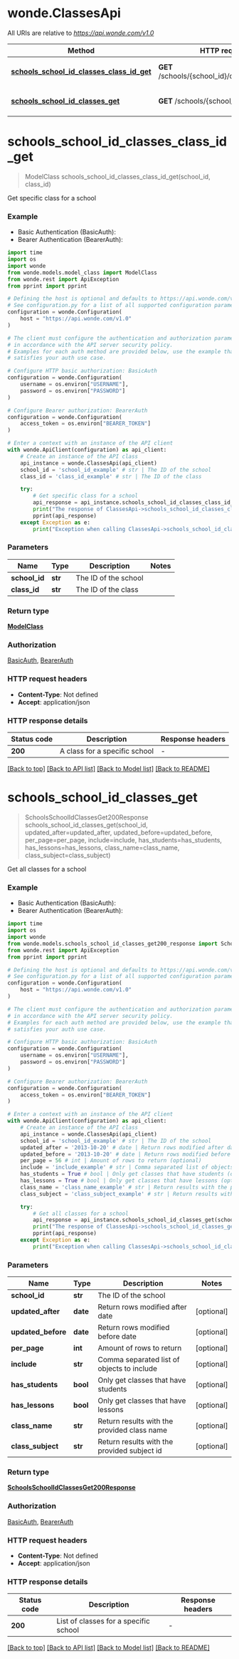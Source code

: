 # wonde.ClassesApi

All URIs are relative to *https://api.wonde.com/v1.0*

Method | HTTP request | Description
------------- | ------------- | -------------
[**schools_school_id_classes_class_id_get**](ClassesApi.md#schools_school_id_classes_class_id_get) | **GET** /schools/{school_id}/classes/{class_id} | Get specific class for a school
[**schools_school_id_classes_get**](ClassesApi.md#schools_school_id_classes_get) | **GET** /schools/{school_id}/classes | Get all classes for a school


# **schools_school_id_classes_class_id_get**
> ModelClass schools_school_id_classes_class_id_get(school_id, class_id)

Get specific class for a school

### Example

* Basic Authentication (BasicAuth):
* Bearer Authentication (BearerAuth):
```python
import time
import os
import wonde
from wonde.models.model_class import ModelClass
from wonde.rest import ApiException
from pprint import pprint

# Defining the host is optional and defaults to https://api.wonde.com/v1.0
# See configuration.py for a list of all supported configuration parameters.
configuration = wonde.Configuration(
    host = "https://api.wonde.com/v1.0"
)

# The client must configure the authentication and authorization parameters
# in accordance with the API server security policy.
# Examples for each auth method are provided below, use the example that
# satisfies your auth use case.

# Configure HTTP basic authorization: BasicAuth
configuration = wonde.Configuration(
    username = os.environ["USERNAME"],
    password = os.environ["PASSWORD"]
)

# Configure Bearer authorization: BearerAuth
configuration = wonde.Configuration(
    access_token = os.environ["BEARER_TOKEN"]
)

# Enter a context with an instance of the API client
with wonde.ApiClient(configuration) as api_client:
    # Create an instance of the API class
    api_instance = wonde.ClassesApi(api_client)
    school_id = 'school_id_example' # str | The ID of the school
    class_id = 'class_id_example' # str | The ID of the class

    try:
        # Get specific class for a school
        api_response = api_instance.schools_school_id_classes_class_id_get(school_id, class_id)
        print("The response of ClassesApi->schools_school_id_classes_class_id_get:\n")
        pprint(api_response)
    except Exception as e:
        print("Exception when calling ClassesApi->schools_school_id_classes_class_id_get: %s\n" % e)
```


### Parameters

Name | Type | Description  | Notes
------------- | ------------- | ------------- | -------------
 **school_id** | **str**| The ID of the school | 
 **class_id** | **str**| The ID of the class | 

### Return type

[**ModelClass**](ModelClass.md)

### Authorization

[BasicAuth](../README.md#BasicAuth), [BearerAuth](../README.md#BearerAuth)

### HTTP request headers

 - **Content-Type**: Not defined
 - **Accept**: application/json

### HTTP response details
| Status code | Description | Response headers |
|-------------|-------------|------------------|
**200** | A class for a specific school |  -  |

[[Back to top]](#) [[Back to API list]](../README.md#documentation-for-api-endpoints) [[Back to Model list]](../README.md#documentation-for-models) [[Back to README]](../README.md)

# **schools_school_id_classes_get**
> SchoolsSchoolIdClassesGet200Response schools_school_id_classes_get(school_id, updated_after=updated_after, updated_before=updated_before, per_page=per_page, include=include, has_students=has_students, has_lessons=has_lessons, class_name=class_name, class_subject=class_subject)

Get all classes for a school

### Example

* Basic Authentication (BasicAuth):
* Bearer Authentication (BearerAuth):
```python
import time
import os
import wonde
from wonde.models.schools_school_id_classes_get200_response import SchoolsSchoolIdClassesGet200Response
from wonde.rest import ApiException
from pprint import pprint

# Defining the host is optional and defaults to https://api.wonde.com/v1.0
# See configuration.py for a list of all supported configuration parameters.
configuration = wonde.Configuration(
    host = "https://api.wonde.com/v1.0"
)

# The client must configure the authentication and authorization parameters
# in accordance with the API server security policy.
# Examples for each auth method are provided below, use the example that
# satisfies your auth use case.

# Configure HTTP basic authorization: BasicAuth
configuration = wonde.Configuration(
    username = os.environ["USERNAME"],
    password = os.environ["PASSWORD"]
)

# Configure Bearer authorization: BearerAuth
configuration = wonde.Configuration(
    access_token = os.environ["BEARER_TOKEN"]
)

# Enter a context with an instance of the API client
with wonde.ApiClient(configuration) as api_client:
    # Create an instance of the API class
    api_instance = wonde.ClassesApi(api_client)
    school_id = 'school_id_example' # str | The ID of the school
    updated_after = '2013-10-20' # date | Return rows modified after date (optional)
    updated_before = '2013-10-20' # date | Return rows modified before date (optional)
    per_page = 56 # int | Amount of rows to return (optional)
    include = 'include_example' # str | Comma separated list of objects to include (optional)
    has_students = True # bool | Only get classes that have students (optional)
    has_lessons = True # bool | Only get classes that have lessons (optional)
    class_name = 'class_name_example' # str | Return results with the provided class name (optional)
    class_subject = 'class_subject_example' # str | Return results with the provided subject id (optional)

    try:
        # Get all classes for a school
        api_response = api_instance.schools_school_id_classes_get(school_id, updated_after=updated_after, updated_before=updated_before, per_page=per_page, include=include, has_students=has_students, has_lessons=has_lessons, class_name=class_name, class_subject=class_subject)
        print("The response of ClassesApi->schools_school_id_classes_get:\n")
        pprint(api_response)
    except Exception as e:
        print("Exception when calling ClassesApi->schools_school_id_classes_get: %s\n" % e)
```


### Parameters

Name | Type | Description  | Notes
------------- | ------------- | ------------- | -------------
 **school_id** | **str**| The ID of the school | 
 **updated_after** | **date**| Return rows modified after date | [optional] 
 **updated_before** | **date**| Return rows modified before date | [optional] 
 **per_page** | **int**| Amount of rows to return | [optional] 
 **include** | **str**| Comma separated list of objects to include | [optional] 
 **has_students** | **bool**| Only get classes that have students | [optional] 
 **has_lessons** | **bool**| Only get classes that have lessons | [optional] 
 **class_name** | **str**| Return results with the provided class name | [optional] 
 **class_subject** | **str**| Return results with the provided subject id | [optional] 

### Return type

[**SchoolsSchoolIdClassesGet200Response**](SchoolsSchoolIdClassesGet200Response.md)

### Authorization

[BasicAuth](../README.md#BasicAuth), [BearerAuth](../README.md#BearerAuth)

### HTTP request headers

 - **Content-Type**: Not defined
 - **Accept**: application/json

### HTTP response details
| Status code | Description | Response headers |
|-------------|-------------|------------------|
**200** | List of classes for a specific school |  -  |

[[Back to top]](#) [[Back to API list]](../README.md#documentation-for-api-endpoints) [[Back to Model list]](../README.md#documentation-for-models) [[Back to README]](../README.md)

